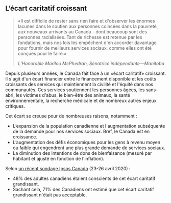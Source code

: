 ## L’écart caritatif croissant

> «Il est difficile de rester sans rien faire et d&#39;observer les énormes lacunes dans le soutien aux personnes coincées dans la pauvreté, aux nouveaux arrivants au Canada - dont beaucoup sont des personnes racialisées. Tant de richesse est retenue par les fondations, mais nos lois les empêchent d&#39;en accorder davantage pour fournir de meilleurs services sociaux, comme elles ont été conçues pour le faire.»
>
> <cite>L’Honorable Marilou McPhedran, Sénatrice indépendante—Manitoba</cite>

Depuis plusieurs années, le Canada fait face à un «écart caritatif» croissant. Il s'agit d'un écart financier entre le financement disponible et les coûts croissants des services qui maintiennent la civilité et l'équité dans nos communautés. Ces services soutiennent les personnes âgées, les sans-abri, les victimes d'abus, le bien-être des animaux, la santé environnementale, la recherche médicale et de nombreux autres enjeux critiques.

Cet écart se creuse pour de nombreuses raisons, notamment&nbsp;:

* L’expansion de la population canadienne et l'augmentation subséquente de la demande pour nos services sociaux. Bref, le Canada est en croissance.
* L’augmentation des défis économiques pour les gens à revenu moyen ou faible qui engendrent une plus grande demande de services sociaux.
* La diminution des intentions de dons de bienfaisance (mesuré par habitant et ajusté en fonction de l'inflation).

Selon <a href="https://sector3insights.com/products/canadians-understanding-and-opinions-of-charitable-foundations/" target="_blank" rel="noopener">un récent sondage Ipsos Canada</a> (23-26 avril 2020)&nbsp;:
* 48% des adultes canadiens étaient conscients de cet écart caritatif grandissant.
* Sachant cela, 71% des Canadiens ont estimé que cet écart caritatif grandissant n'était pas acceptable.